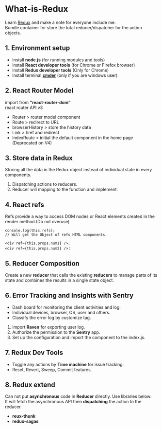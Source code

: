 # What-is-Redux
Learn [Redux](https://redux.js.org/tutorials/essentials/part-1-overview-concepts) and make a note for everyone include me.  
Bundle container for store the total reducer/dispatcher for the action objects.

## 1. Environment setup
 - Install **node.js** (for running modules and tools)
 - Install **React developer tools** (for Chrome or Firefox browser)
 - Install **Redux developer tools** (Only for Chrome)
 - Install terminal [**cmder**](https://cmder.net/) (only if you are windows user)


## 2. React Router Model
import from **"react-router-dom"**  
react router API v3
- Router > router model component
- Route > redirect to URL
- browserHistory > store the history data
- Link > href and redirect
- IndexRoute > initial the default component in the home page (Deprecated on V4)


## 3. Store data in Redux
Storing all the data in the Redux object instead of individual state in every components.
1. Dispatching actions to reducers.
2. Reducer will mapping to the function and implement.


## 4. React refs
Refs provide a way to access DOM nodes or React elements created in the render method.(Do not overuse)
```
console.log(this.refs);
// Will get the Object of refs HTML components.

<div ref={this.props.num1} />;
<div ref={this.props.num2} />；
```


## 5. Reducer Composition
Create a new **reducer** that calls the existing **reducers** to manage parts of its state and combines the results in a single state object.


## 6. Error Tracking and Insights with Sentry
- Dash board for monitoring the client activities and log.
- Individual devices, browser, OS, user and others.
- Classify the error log by customize tag.

1. Import **Raven** for exporting user log.
2. Authorize the permission to the **Sentry** app.
3. Set up the configuration and import the component to the index.js.


## 7. Redux Dev Tools
- Toggle any actions by **Time machine** for issue tracking.
- Reset, Revert, Sweep, Commit features.


## 8. Redux extend
Can not put **asynchronous** code in **Reducer** directly.
Use libraries below:  
It will fetch the asynchronous API then **dispatching** the action to the reducer.
- **reux-thunk**
- **redux-sagas**
